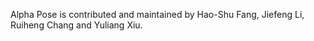 Alpha Pose is contributed and maintained by Hao-Shu Fang, Jiefeng Li, Ruiheng Chang and Yuliang Xiu.
